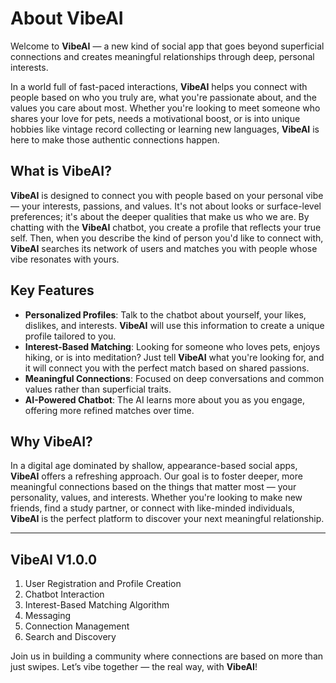 # About **VibeAI**

Welcome to **VibeAI** — a new kind of social app that goes beyond superficial connections and creates meaningful relationships through deep, personal interests.

In a world full of fast-paced interactions, **VibeAI** helps you connect with people based on who you truly are, what you're passionate about, and the values you care about most. Whether you're looking to meet someone who shares your love for pets, needs a motivational boost, or is into unique hobbies like vintage record collecting or learning new languages, **VibeAI** is here to make those authentic connections happen.

## What is **VibeAI**?

**VibeAI** is designed to connect you with people based on your personal vibe — your interests, passions, and values. It's not about looks or surface-level preferences; it's about the deeper qualities that make us who we are. By chatting with the **VibeAI** chatbot, you create a profile that reflects your true self. Then, when you describe the kind of person you'd like to connect with, **VibeAI** searches its network of users and matches you with people whose vibe resonates with yours.

## Key Features

- **Personalized Profiles**: Talk to the chatbot about yourself, your likes, dislikes, and interests. **VibeAI** will use this information to create a unique profile tailored to you.
- **Interest-Based Matching**: Looking for someone who loves pets, enjoys hiking, or is into meditation? Just tell **VibeAI** what you're looking for, and it will connect you with the perfect match based on shared passions.
- **Meaningful Connections**: Focused on deep conversations and common values rather than superficial traits.
- **AI-Powered Chatbot**: The AI learns more about you as you engage, offering more refined matches over time.

## Why **VibeAI**?

In a digital age dominated by shallow, appearance-based social apps, **VibeAI** offers a refreshing approach. Our goal is to foster deeper, more meaningful connections based on the things that matter most — your personality, values, and interests. Whether you're looking to make new friends, find a study partner, or connect with like-minded individuals, **VibeAI** is the perfect platform to discover your next meaningful relationship.

---

## VibeAI V1.0.0
1.  User Registration and Profile Creation
2.  Chatbot Interaction
3.  Interest-Based Matching Algorithm
4.  Messaging
5.  Connection Management
6.  Search and Discovery

Join us in building a community where connections are based on more than just swipes. Let’s vibe together — the real way, with **VibeAI**!
